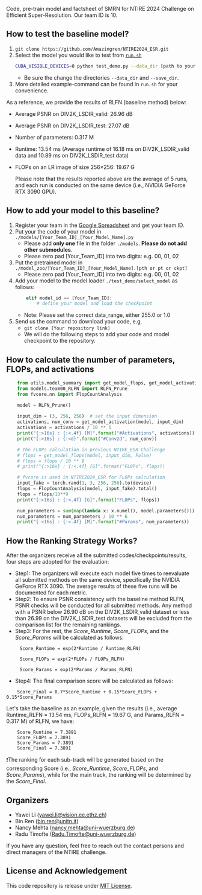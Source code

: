 Code, pre-train model and factsheet of SMRN for NTIRE 2024 Challenge on Efficient Super-Resolution. Our team ID is 10.

## How to test the baseline model?

1. `git clone https://github.com/Amazingren/NTIRE2024_ESR.git`
2. Select the model you would like to test from [`run.sh`](./run.sh)
    ```bash
    CUDA_VISIBLE_DEVICES=0 python test_demo.py --data_dir [path to your data dir] --save_dir [path to your save dir] --model_id 0
    ```
    - Be sure the change the directories `--data_dir` and `--save_dir`.
3. More detailed example-command can be found in `run.sh` for your convenience.

As a reference, we provide the results of RLFN (baseline method) below:
- Average PSNR on DIV2K_LSDIR_valid: 26.96 dB
- Average PSNR on DIV2K_LSDIR_test: 27.07 dB
- Number of parameters: 0.317 M
- Runtime: 13.54 ms (Average runtime of 16.18 ms on DIV2K_LSDIR_valid data and 10.89 ms on DIV2K_LSDIR_test data)
- FLOPs on an LR image of size 256×256: 19.67 G

    Please note that the results reported above are the average of 5 runs, and each run is conducted on the same device (i.e., NVIDIA GeForce RTX 3090 GPU).


## How to add your model to this baseline?

1. Register your team in the [Google Spreadsheet](https://docs.google.com/spreadsheets/d/1ZFlte0uR4bNl6UVJxShESkui1n3ejzXAvUX_e1qyhSc/edit?usp=sharing) and get your team ID.
2. Put your the code of your model in `./models/[Your_Team_ID]_[Your_Model_Name].py`
   - Please add **only one** file in the folder `./models`. **Please do not add other submodules**.
   - Please zero pad [Your_Team_ID] into two digits: e.g. 00, 01, 02 
3. Put the pretrained model in `./model_zoo/[Your_Team_ID]_[Your_Model_Name].[pth or pt or ckpt]`
   - Please zero pad [Your_Team_ID] into two digits: e.g. 00, 01, 02  
4. Add your model to the model loader `./test_demo/select_model` as follows:
    ```python
        elif model_id == [Your_Team_ID]:
            # define your model and load the checkpoint
    ```
   - Note: Please set the correct data_range, either 255.0 or 1.0
5. Send us the command to download your code, e.g, 
   - `git clone [Your repository link]`
   - We will do the following steps to add your code and model checkpoint to the repository.
   

## How to calculate the number of parameters, FLOPs, and activations

```python
    from utils.model_summary import get_model_flops, get_model_activation
    from models.team00_RLFN import RLFN_Prune
    from fvcore.nn import FlopCountAnalysis

    model = RLFN_Prune()
    
    input_dim = (3, 256, 256)  # set the input dimension
    activations, num_conv = get_model_activation(model, input_dim)
    activations = activations / 10 ** 6
    print("{:>16s} : {:<.4f} [M]".format("#Activations", activations))
    print("{:>16s} : {:<d}".format("#Conv2d", num_conv))

    # The FLOPs calculation in previous NTIRE_ESR Challenge
    # flops = get_model_flops(model, input_dim, False)
    # flops = flops / 10 ** 9
    # print("{:>16s} : {:<.4f} [G]".format("FLOPs", flops))

    # fvcore is used in NTIRE2024_ESR for FLOPs calculation
    input_fake = torch.rand(1, 3, 256, 256).to(device)
    flops = FlopCountAnalysis(model, input_fake).total()
    flops = flops/10**9
    print("{:>16s} : {:<.4f} [G]".format("FLOPs", flops))

    num_parameters = sum(map(lambda x: x.numel(), model.parameters()))
    num_parameters = num_parameters / 10 ** 6
    print("{:>16s} : {:<.4f} [M]".format("#Params", num_parameters))
```

## How the Ranking Strategy Works?

After the organizers receive all the submitted codes/checkpoints/results, four steps are adopted for the evaluation:

- Step1: The organizers will execute each model five times to reevaluate all submitted methods on the same device, specifically the NVIDIA GeForce RTX 3090. The average results of these five runs will be documented for each metric.
- Step2: To ensure PSNR consistency with the baseline method RLFN, PSNR checks will be conducted for all submitted methods. Any method with a PSNR below 26.90 dB on the DIV2K_LSDIR_valid dataset or less than 26.99 on the DIV2K_LSDIR_test datasets will be excluded from the comparison list for the remaining rankings. 
- Step3: For the rest, the *Score_Runtime*, *Score_FLOPs*, and the *Score_Params* will be calculated as follows:

```
     Score_Runtime = exp(2*Runtime / Runtime_RLFN)
    
     Score_FLOPs = exp(2*FLOPs / FLOPs_RLFN)
     
     Score_Params = exp(2*Params / Params_RLFN)
```
-   Step4: The final comparison score will be calculated as follows:
```
    Score_Final = 0.7*Score_Runtime + 0.15*Score_FLOPs + 0.15*Score_Params
```
Let's take the baseline as an example, given the results (i.e., average Runtime_RLFN = 13.54 ms, FLOPs_RLFN = 19.67 G, and Params_RLFN = 0.317 M) of RLFN, we have:
```
    Score_Runtime = 7.3891
    Score_FLOPs = 7.3891
    Score_Params = 7.3891
    Score_Final = 7.3891 
```
:heavy_exclamation_mark:The ranking for each sub-track will be generated based on the corresponding Score (i.e., *Score_Runtime*, *Score_FLOPs*, and *Score_Params*), while for the main track, the ranking will be determined by the *Score_Final*.


## Organizers
- Yawei Li (yawei.li@vision.ee.ethz.ch)
- Bin Ren (bin.ren@unitn.it)
- Nancy Mehta (nancy.mehta@uni-wuerzburg.de)
- Radu Timofte (Radu.Timofte@uni-wuerzburg.de) 

If you have any question, feel free to reach out the contact persons and direct managers of the NTIRE challenge.


## License and Acknowledgement
This code repository is release under [MIT License](LICENSE). 